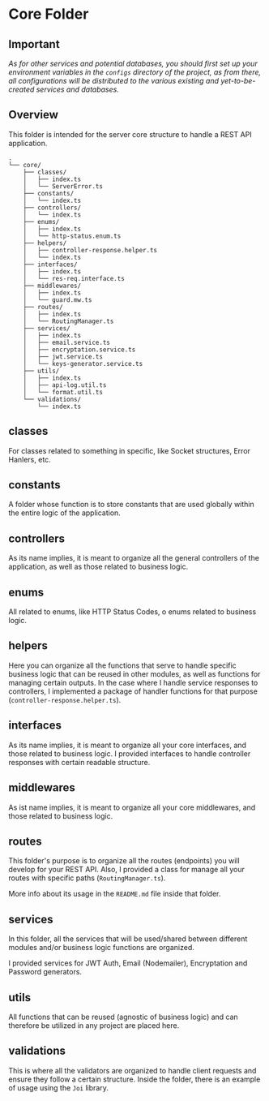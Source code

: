 # Core Folder

## Important
*As for other services and potential databases, you should first set up your environment variables in the ```configs``` directory of the project, as from there, all configurations will be distributed to the various existing and yet-to-be-created services and databases.*

## Overview

This folder is intended for the server core structure to handle a REST API application.

```shell
.
└── core/
    ├── classes/
    │   ├── index.ts
    │   └── ServerError.ts
    ├── constants/
    │   └── index.ts
    ├── controllers/
    │   └── index.ts
    ├── enums/
    │   ├── index.ts
    │   └── http-status.enum.ts
    ├── helpers/
    │   ├── controller-response.helper.ts
    │   └── index.ts
    ├── interfaces/
    │   ├── index.ts
    │   └── res-req.interface.ts
    ├── middlewares/
    │   ├── index.ts
    │   └── guard.mw.ts
    ├── routes/
    │   ├── index.ts
    │   └── RoutingManager.ts
    ├── services/
    │   ├── index.ts
    │   ├── email.service.ts
    │   ├── encryptation.service.ts
    │   ├── jwt.service.ts
    │   └── keys-generator.service.ts
    ├── utils/
    │   ├── index.ts
    │   ├── api-log.util.ts
    │   └── format.util.ts
    └── validations/
        └── index.ts
```

## classes
For classes related to something in specific, like Socket structures, Error Hanlers, etc.

## constants
A folder whose function is to store constants that are used globally within the entire logic of the application.

## controllers
As its name implies, it is meant to organize all the general controllers of the application, as well as those related to business logic.

## enums
All related to enums, like HTTP Status Codes, o enums related to business logic.

## helpers
Here you can organize all the functions that serve to handle specific business logic that can be reused in other modules, as well as functions for managing certain outputs. 
In the case where I handle service responses to controllers, I implemented a package of handler functions for that purpose (```controller-response.helper.ts```).

## interfaces
As its name implies, it is meant to organize all your core interfaces, and those related to business logic.
I provided interfaces to handle controller responses with certain readable structure.

## middlewares
As ist name implies, it is meant to organize all your core middlewares, and those related to business logic.

## routes
This folder's purpose is to organize all the routes (endpoints) you will develop for your REST API.
Also, I provided a class for manage all your routes with specific paths (```RoutingManager.ts```).

More info about its usage in the ```README.md``` file inside that folder.

## services
In this folder, all the services that will be used/shared between different modules and/or business logic functions are organized.

I provided services for JWT Auth, Email (Nodemailer), Encryptation and Password generators.

## utils
All functions that can be reused (agnostic of business logic) and can therefore be utilized in any project are placed here.

## validations
This is where all the validators are organized to handle client requests and ensure they follow a certain structure. Inside the folder, there is an example of usage using the ```Joi``` library.